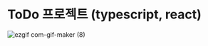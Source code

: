 # ToDo 프로젝트 (typescript, react)
  
 ![ezgif com-gif-maker (8)](https://user-images.githubusercontent.com/43470398/175796219-745ad715-34db-4cf5-a519-539ff6242669.gif)


